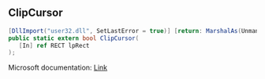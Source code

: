 ## ClipCursor

```csharp
[DllImport("user32.dll", SetLastError = true)] [return: MarshalAs(UnmanagedType.Bool)]
public static extern bool ClipCursor(
   [In] ref RECT lpRect
);
```

Microsoft documentation: [Link](https://docs.microsoft.com/en-us/windows/win32/api/winuser/nf-winuser-clipcursor)

